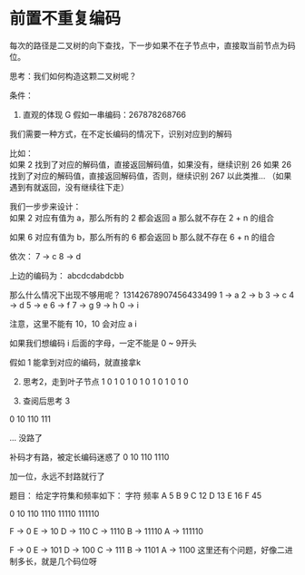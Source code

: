# 前置不重复编码

每次的路径是二叉树的向下查找，下一步如果不在子节点中，直接取当前节点为码位。

思考：我们如何构造这颗二叉树呢？

条件：

1. 直观的体现
G
假如一串编码：267878268766

我们需要一种方式，在不定长编码的情况下，识别对应到的解码

比如：   
如果 2 找到了对应的解码值，直接返回解码值，如果没有，继续识别 26
如果 26 找到了对应的解码值，直接返回解码值，否则，继续识别 267
以此类推...
（如果遇到有就返回，没有继续往下走）

我们一步步来设计：  
如果 2 对应有值为 a，那么所有的 2 都会返回 a
那么就不存在 2 + n 的组合

如果 6 对应有值为 b，那么所有的 6 都会返回 b
那么就不存在 6 + n 的组合

依次：
7 -> c
8 -> d

上边的编码为： abcdcdabdcbb  

那么什么情况下出现不够用呢？ 
13142678907456433499
1 -> a
2 -> b
3 -> c
4 -> d
5 -> e
6 -> f
7 -> g
9 -> h
0 -> i

注意，这里不能有 10，10 会对应 a i

如果我们想编码 i 后面的字母，一定不能是 0 ~ 9开头


假如 1 能拿到对应的编码，就直接拿k


2. 思考2，走到叶子节点
   1        0
 1   0    1   0
1 0 1 0  1 0 1 0

3. 查阅后思考 3

0
10
110
111

... 没路了

补码才有路，被定长编码迷惑了
0
10
110
1110

加一位，永远不封路就行了


题目：
给定字符集和频率如下：
字符	频率
A	5
B	9
C	12
D	13
E	16
F	45

0
10
110
1110
11110
111110

F -> 0
E -> 10 
D -> 110
C -> 1110
B -> 11110
A -> 111110

F -> 0
E -> 101
D -> 100
C -> 111
B -> 1101
A -> 1100
这里还有个问题，好像二进制多长，就是几个码位呀
